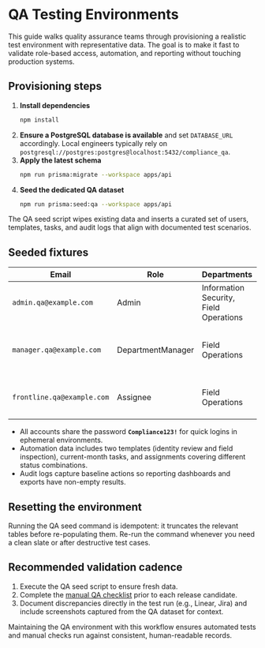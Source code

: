 # QA Testing Environments

This guide walks quality assurance teams through provisioning a realistic test
environment with representative data. The goal is to make it fast to validate
role-based access, automation, and reporting without touching production
systems.

## Provisioning steps

1. **Install dependencies**
   ```bash
   npm install
   ```
2. **Ensure a PostgreSQL database is available** and set
   `DATABASE_URL` accordingly. Local engineers typically rely on
   `postgresql://postgres:postgres@localhost:5432/compliance_qa`.
3. **Apply the latest schema**
   ```bash
   npm run prisma:migrate --workspace apps/api
   ```
4. **Seed the dedicated QA dataset**
   ```bash
   npm run prisma:seed:qa --workspace apps/api
   ```

The QA seed script wipes existing data and inserts a curated set of users,
templates, tasks, and audit logs that align with documented test scenarios.

## Seeded fixtures

| Email                     | Role               | Departments                             | Notes |
| ------------------------- | ------------------ | --------------------------------------- | ----- |
| `admin.qa@example.com`    | Admin              | Information Security, Field Operations  | Full platform access, used for admin flows |
| `manager.qa@example.com`  | DepartmentManager  | Field Operations                        | Owns departmental configuration and approvals |
| `frontline.qa@example.com`| Assignee           | Field Operations                        | Receives simple tasks with guidance |

- All accounts share the password **`Compliance123!`** for quick logins in
  ephemeral environments.
- Automation data includes two templates (identity review and field
  inspection), current-month tasks, and assignments covering different status
  combinations.
- Audit logs capture baseline actions so reporting dashboards and exports have
  non-empty results.

## Resetting the environment

Running the QA seed command is idempotent: it truncates the relevant tables
before re-populating them. Re-run the command whenever you need a clean slate
or after destructive test cases.

## Recommended validation cadence

1. Execute the QA seed script to ensure fresh data.
2. Complete the [manual QA checklist](./manual-qa-checklist.md) prior to each
   release candidate.
3. Document discrepancies directly in the test run (e.g., Linear, Jira) and
   include screenshots captured from the QA dataset for context.

Maintaining the QA environment with this workflow ensures automated tests and
manual checks run against consistent, human-readable records.
